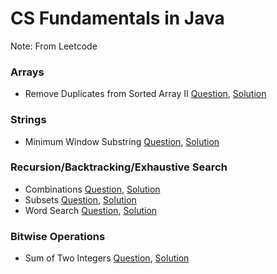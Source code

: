 # CS Fundamentals in Java

Note: From Leetcode 

### Arrays
+ Remove Duplicates from Sorted Array II [Question](https://leetcode.com/problems/remove-duplicates-from-sorted-array-ii/), [Solution](https://github.com/sarahdwyer/cs_fundamentals/blob/master/src/RemoveKDuplicates.java)

### Strings
+ Minimum Window Substring [Question](https://leetcode.com/problems/minimum-window-substring/), [Solution](https://github.com/sarahdwyer/cs_fundamentals/blob/master/src/MinWindowSubstring.java)

### Recursion/Backtracking/Exhaustive Search
+ Combinations [Question](https://leetcode.com/problems/combinations/), [Solution](https://github.com/sarahdwyer/cs_fundamentals/blob/master/src/Combinations.java)
+ Subsets [Question](https://leetcode.com/problems/subsets/), [Solution](https://github.com/sarahdwyer/cs_fundamentals/blob/master/src/Subsets.java)
+ Word Search [Question](https://leetcode.com/problems/word-search/), [Solution](https://github.com/sarahdwyer/cs_fundamentals/blob/master/src/WordSearch.java)

### Bitwise Operations
+ Sum of Two Integers [Question](https://leetcode.com/problems/sum-of-two-integers/), [Solution](https://github.com/sarahdwyer/cs_fundamentals/blob/master/src/SumOfInts.java)
